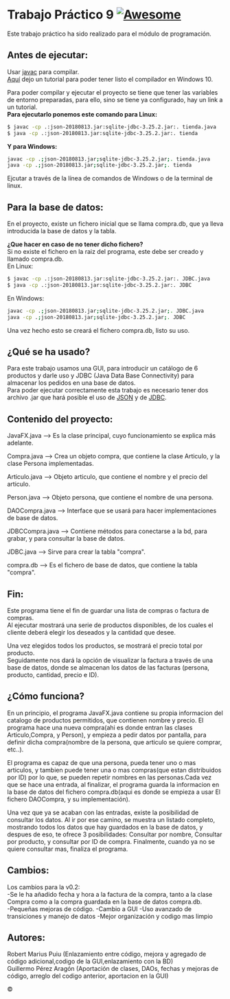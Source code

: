 # Trabajo Práctico 9 [![Awesome](https://cdn.rawgit.com/sindresorhus/awesome/d7305f38d29fed78fa85652e3a63e154dd8e8829/media/badge.svg)](https://github.com/sindresorhus/awesome)

Este trabajo práctico ha sido realizado para el módulo de programación.

## Antes de ejecutar:

Usar [javac](https://www.oracle.com/technetwork/java/javase/downloads/jdk8-downloads-2133151.html) para compilar.  
[Aquí](http://somebooks.es/instalar-jdk-windows-10/) dejo un tutorial para poder tener listo el compilador en Windows 10.

Para poder compilar y ejecutar el proyecto se tiene que tener las variables de entorno preparadas, para ello, sino se tiene ya configurado, hay un link a un tutorial.  
**Para ejecutarlo ponemos este comando para Linux:**
```bash
$ javac -cp .:json-20180813.jar:sqlite-jdbc-3.25.2.jar:. tienda.java  
$ java -cp .:json-20180813.jar:sqlite-jdbc-3.25.2.jar:. tienda
```
**Y para Windows:**
```bash
javac -cp .;json-20180813.jar;sqlite-jdbc-3.25.2.jar;. tienda.java  
java -cp .;json-20180813.jar;sqlite-jdbc-3.25.2.jar;. tienda
```
Ejcutar a través de la línea de comandos de Windows o de la terminal de linux.
## Para la base de datos:
En el proyecto, existe un fichero inicial que se llama compra.db, que ya lleva introducida la base de datos y la tabla.

**¿Que hacer en caso de no tener dicho fichero?**  
Si no existe el fichero en la raiz del programa, este debe ser creado y llamado compra.db.  
En Linux:
```bash
$ javac -cp .:json-20180813.jar:sqlite-jdbc-3.25.2.jar:. JDBC.java  
$ java -cp .:json-20180813.jar:sqlite-jdbc-3.25.2.jar:. JDBC
```
En Windows:
```bash
javac -cp .;json-20180813.jar;sqlite-jdbc-3.25.2.jar;. JDBC.java  
java -cp .;json-20180813.jar;sqlite-jdbc-3.25.2.jar;. JDBC
```
Una vez hecho esto se creará el fichero compra.db, listo su uso.
## ¿Qué se ha usado?
Para este trabajo usamos una GUI, para introducir un catálogo de 6 productos y darle uso y JDBC (Java Data Base Connectivity) para almacenar los pedidos en una base de datos.  
Para poder ejecutar correctamente esta trabajo es necesario tener dos archivo .jar que hará posible el uso de [JSON](http://central.maven.org/maven2/org/json/json/20180813/json-20180813.jar) y de [JDBC](https://mvnrepository.com/artifact/org.xerial/sqlite-jdbc/3.25.2).

## Contenido del proyecto:

JavaFX.java     --> Es la clase principal, cuyo funcionamiento se explica más adelante.

Compra.java     --> Crea un objeto compra, que contiene la clase Articulo, y la clase Persona implementadas.

Articulo.java   --> Objeto articulo, que contiene el nombre y el precio del articulo.

Person.java     --> Objeto persona, que contiene el nombre de una persona.

DAOCompra.java  --> Interface que se usará para hacer implementaciones de base de datos.

JDBCCompra.java --> Contiene métodos para conectarse a la bd, para grabar, y para consultar la base de datos.

JDBC.java       --> Sirve para crear la tabla "compra".

compra.db       --> Es el fichero de base de datos, que contiene la tabla "compra".

## Fin:
Este programa tiene el fin de guardar una lista de compras o factura de compras.  
Al ejecutar mostrará una serie de productos disponibles, de los cuales el cliente deberá elegir los deseados y la cantidad que desee. 

Una vez elegidos todos los productos, se mostrará el precio total por producto.  
Seguidamente nos dará la opción de visualizar la factura a través de una base de datos, donde se almacenan los datos de las facturas (persona, producto, cantidad, precio e ID).

## ¿Cómo funciona?
En un principio, el programa JavaFX.java contiene su propia informacion  del catalogo de productos permitidos, que contienen nombre y precio.  El programa hace una nueva compra(ahi es donde entran las clases Articulo,Compra, y Person), y empieza a pedir datos por pantalla, para definir dicha compra(nombre de la persona, que articulo se quiere comprar, etc..).  

El programa es capaz de que una persona, pueda tener uno o mas articulos, y tambien puede tener una o mas compras(que estan distribuidos por ID) por lo que, se pueden repetir nombres en las personas.Cada vez que se hace una entrada, al finalizar, el programa guarda la informacion en la base de datos del fichero compra.db(aqui es donde se empieza a usar El fichero DAOCompra, y su implementación). 

Una vez que ya se acaban con las entradas, existe la posibilidad de consultar los datos. Al ir por ese camino, se muestra un listado completo, mostrando todos los datos que hay guardados en la base de datos, y despues de eso, te ofrece 3 posibilidades: Consultar por nombre, Consultar por producto, y consultar por ID de compra. Finalmente, cuando ya no se quiere consultar mas, finaliza el programa.

## Cambios:
Los cambios para la v0.2:  
-Se le ha añadido fecha y hora a la factura de la compra, tanto a la clase Compra como a la compra guardada en la base de datos compra.db.  
-Pequeñas mejoras de código.
-Cambio a GUI
-Uso avanzado de transiciones y manejo de datos
-Mejor organización y codigo mas limpio

## Autores:
Robert Marius Puiu (Enlazamiento entre código, mejora y agregado de código adicional,codigo de la GUI,enlazamiento con la BD)  
Guillermo Pérez Aragón (Aportación de clases, DAOs, fechas y mejoras de código, arreglo del codigo anterior, aportacion en la GUI)

&copy;
